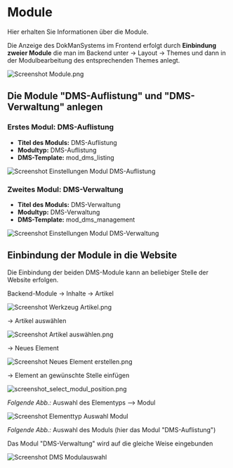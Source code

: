 # Module

Hier erhalten Sie Informationen über die Module.

Die Anzeige des DokManSystems im Frontend erfolgt durch **Einbindung zweier Module** die man im Backend unter → Layout → Themes und dann in der Modulbearbeitung des entsprechenden Themes anlegt.


![Screenshot Module.png](/manual/de/admin/modules/screenshot_modules.png)


## Die Module "DMS-Auflistung" und "DMS-Verwaltung" anlegen 

### Erstes Modul: DMS-Auflistung
* **Titel des Moduls:** DMS-Auflistung 
* **Modultyp:** DMS-Auflistung
* **DMS-Template:** mod_dms_listing

![Screenshot Einstellungen Modul DMS-Auflistung](screenshot_module_listing.png)

### Zweites Modul: DMS-Verwaltung
* **Titel des Moduls:** DMS-Verwaltung 
* **Modultyp:** DMS-Verwaltung 
* **DMS-Template:** mod_dms_management

![Screenshot Einstellungen Modul DMS-Verwaltung](screenshot_module_management.png)

## Einbindung der Module in die Website
Die Einbindung der beiden DMS-Module kann an beliebiger Stelle der Website erfolgen.

Backend-Module → Inhalte → Artikel 

![Screenshot Werkzeug Artikel.png](/manual/de/admin/modules/screenshot_select_tool_article.png)

 → Artikel auswählen 
 
 ![Screenshot Artikel auswählen.png](/manual/de/admin/modules/screenshot_select_article.png)


→ Neues Element

![Screenshot Neues Element erstellen.png](/manual/de/admin/modules/screenshot_create_new_elementtyp.png)

→ Element an gewünschte Stelle einfügen

![screenshot_select_modul_position.png](/manual/de/admin/modules/screenshot_select_modul_position.png)


*Folgende Abb.:* Auswahl des Elementyps --> Modul 


![Screenshot Elementtyp Auswahl Modul](/manual/de/admin/modules/screenshot_select_datatyp_modul.png)


*Folgende Abb.:* Auswahl des Moduls (hier das Modul "DMS-Auflistung")

Das Modul "DMS-Verwaltung" wird auf die gleiche Weise eingebunden

![Screenshot DMS Modulauswahl](/manual/de/admin/modules/screenshot_select_modul.png)

